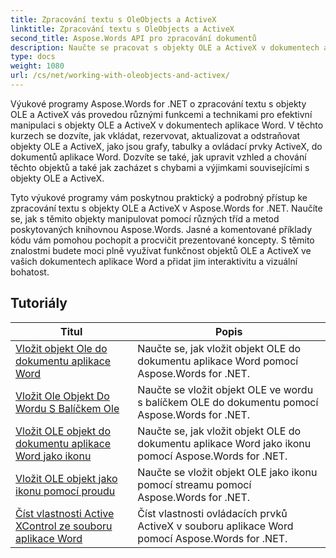 ```yaml
---
title: Zpracování textu s OleObjects a ActiveX
linktitle: Zpracování textu s OleObjects a ActiveX
second_title: Aspose.Words API pro zpracování dokumentů
description: Naučte se pracovat s objekty OLE a ActiveX v dokumentech aplikace Word pomocí Aspose.Words for .NET. Podrobné konzultace s příklady kódu.
type: docs
weight: 1080
url: /cs/net/working-with-oleobjects-and-activex/
---
```


Výukové programy Aspose.Words for .NET o zpracování textu s objekty OLE a ActiveX vás provedou různými funkcemi a technikami pro efektivní manipulaci s objekty OLE a ActiveX v dokumentech aplikace Word. V těchto kurzech se dozvíte, jak vkládat, rezervovat, aktualizovat a odstraňovat objekty OLE a ActiveX, jako jsou grafy, tabulky a ovládací prvky ActiveX, do dokumentů aplikace Word. Dozvíte se také, jak upravit vzhled a chování těchto objektů a také jak zacházet s chybami a výjimkami souvisejícími s objekty OLE a ActiveX.

Tyto výukové programy vám poskytnou praktický a podrobný přístup ke zpracování textu s objekty OLE a ActiveX v Aspose.Words for .NET. Naučíte se, jak s těmito objekty manipulovat pomocí různých tříd a metod poskytovaných knihovnou Aspose.Words. Jasné a komentované příklady kódu vám pomohou pochopit a procvičit prezentované koncepty. S těmito znalostmi budete moci plně využívat funkčnost objektů OLE a ActiveX ve vašich dokumentech aplikace Word a přidat jim interaktivitu a vizuální bohatost.

 ## Tutoriály
| Titul | Popis |
| --- | --- |
| [Vložit objekt Ole do dokumentu aplikace Word](./insert-ole-object/) | Naučte se, jak vložit objekt OLE do dokumentu aplikace Word pomocí Aspose.Words for .NET. |
| [Vložit Ole Objekt Do Wordu S Balíčkem Ole](./insert-ole-object-with-ole-package/) | Naučte se vložit objekt OLE ve wordu s balíčkem OLE do dokumentu pomocí Aspose.Words for .NET. |
| [Vložit OLE objekt do dokumentu aplikace Word jako ikonu](./insert-ole-object-as-icon/) | Naučte se, jak vložit objekt OLE do dokumentu aplikace Word jako ikonu pomocí Aspose.Words for .NET. |
| [Vložit OLE objekt jako ikonu pomocí proudu](./insert-ole-object-as-icon-using-stream/) | Naučte se vložit objekt OLE jako ikonu pomocí streamu pomocí Aspose.Words for .NET. |
| [Číst vlastnosti Active XControl ze souboru aplikace Word](./read-active-xcontrol-properties/) | Číst vlastnosti ovládacích prvků ActiveX v souboru aplikace Word pomocí Aspose.Words for .NET. |